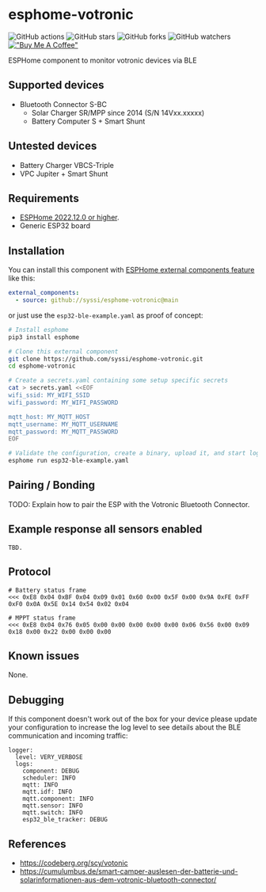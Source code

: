 # esphome-votronic

![GitHub actions](https://github.com/syssi/esphome-votronic/actions/workflows/ci.yaml/badge.svg)
![GitHub stars](https://img.shields.io/github/stars/syssi/esphome-votronic)
![GitHub forks](https://img.shields.io/github/forks/syssi/esphome-votronic)
![GitHub watchers](https://img.shields.io/github/watchers/syssi/esphome-votronic)
[!["Buy Me A Coffee"](https://img.shields.io/badge/buy%20me%20a%20coffee-donate-yellow.svg)](https://www.buymeacoffee.com/syssi)

ESPHome component to monitor votronic devices via BLE

## Supported devices

* Bluetooth Connector S-BC
  * Solar Charger SR/MPP since 2014 (S/N 14Vxx.xxxxx)
  * Battery Computer S + Smart Shunt

## Untested devices

* Battery Charger VBCS-Triple
* VPC Jupiter + Smart Shunt

## Requirements

* [ESPHome 2022.12.0 or higher](https://github.com/esphome/esphome/releases).
* Generic ESP32 board

## Installation

You can install this component with [ESPHome external components feature](https://esphome.io/components/external_components.html) like this:
```yaml
external_components:
  - source: github://syssi/esphome-votronic@main
```

or just use the `esp32-ble-example.yaml` as proof of concept:

```bash
# Install esphome
pip3 install esphome

# Clone this external component
git clone https://github.com/syssi/esphome-votronic.git
cd esphome-votronic

# Create a secrets.yaml containing some setup specific secrets
cat > secrets.yaml <<EOF
wifi_ssid: MY_WIFI_SSID
wifi_password: MY_WIFI_PASSWORD

mqtt_host: MY_MQTT_HOST
mqtt_username: MY_MQTT_USERNAME
mqtt_password: MY_MQTT_PASSWORD
EOF

# Validate the configuration, create a binary, upload it, and start logs
esphome run esp32-ble-example.yaml

```

## Pairing / Bonding

TODO: Explain how to pair the ESP with the Votronic Bluetooth Connector.

## Example response all sensors enabled

```
TBD.
```

## Protocol

```
# Battery status frame
<<< 0xE8 0x04 0xBF 0x04 0x09 0x01 0x60 0x00 0x5F 0x00 0x9A 0xFE 0xFF 0xF0 0x0A 0x5E 0x14 0x54 0x02 0x04

# MPPT status frame
<<< 0xE8 0x04 0x76 0x05 0x00 0x00 0x00 0x00 0x00 0x06 0x56 0x00 0x09 0x18 0x00 0x22 0x00 0x00 0x00
```

## Known issues

None.

## Debugging

If this component doesn't work out of the box for your device please update your configuration to increase the log level to see details about the BLE communication and incoming traffic:

```
logger:
  level: VERY_VERBOSE
  logs:
    component: DEBUG
    scheduler: INFO
    mqtt: INFO
    mqtt.idf: INFO
    mqtt.component: INFO
    mqtt.sensor: INFO
    mqtt.switch: INFO
    esp32_ble_tracker: DEBUG
```

## References

* https://codeberg.org/scy/votonic
* https://cumulumbus.de/smart-camper-auslesen-der-batterie-und-solarinformationen-aus-dem-votronic-bluetooth-connector/
